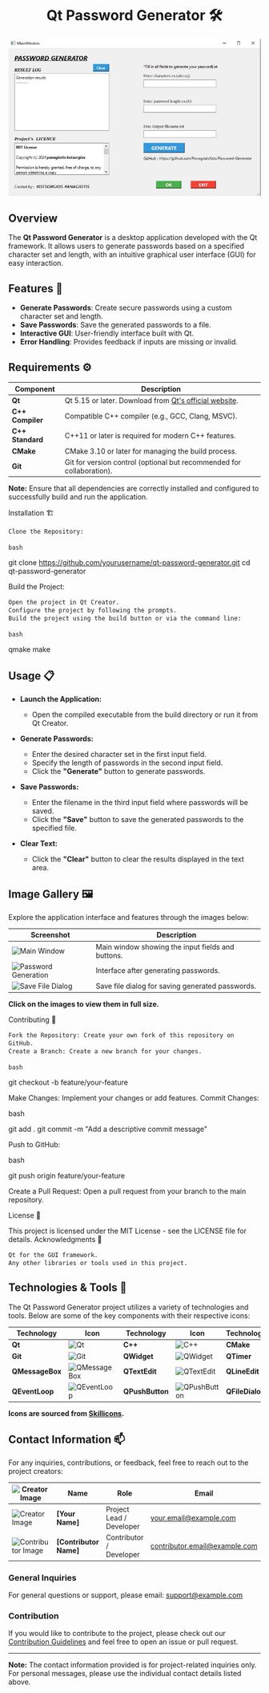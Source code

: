 <div align = "center">

    
# Qt Password Generator 🛠️


</div>


<div align = "center">

<img src = "img/img2.jpg">

</div>


## Overview

The **Qt Password Generator** is a desktop application developed with the Qt framework. It allows users to generate passwords based on a specified character set and length, with an intuitive graphical user interface (GUI) for easy interaction.

## Features 🌟

- **Generate Passwords**: Create secure passwords using a custom character set and length.
- **Save Passwords**: Save the generated passwords to a file.
- **Interactive GUI**: User-friendly interface built with Qt.
- **Error Handling**: Provides feedback if inputs are missing or invalid.



## Requirements ⚙️

| Component        | Description                                         |
|------------------|-----------------------------------------------------|
| **Qt**           | Qt 5.15 or later. Download from [Qt's official website](https://www.qt.io/download). |
| **C++ Compiler** | Compatible C++ compiler (e.g., GCC, Clang, MSVC).  |
| **C++ Standard** | C++11 or later is required for modern C++ features. |
| **CMake**        | CMake 3.10 or later for managing the build process. |
| **Git**          | Git for version control (optional but recommended for collaboration). |

**Note:** Ensure that all dependencies are correctly installed and configured to successfully build and run the application.


Installation 🏗️

    Clone the Repository:

    bash

git clone https://github.com/yourusername/qt-password-generator.git
cd qt-password-generator

Build the Project:

    Open the project in Qt Creator.
    Configure the project by following the prompts.
    Build the project using the build button or via the command line:

    bash

qmake
make



## Usage 📋

- **Launch the Application:**
  - Open the compiled executable from the build directory or run it from Qt Creator.

- **Generate Passwords:**
  - Enter the desired character set in the first input field.
  - Specify the length of passwords in the second input field.
  - Click the **"Generate"** button to generate passwords.

- **Save Passwords:**
  - Enter the filename in the third input field where passwords will be saved.
  - Click the **"Save"** button to save the generated passwords to the specified file.

- **Clear Text:**
  - Click the **"Clear"** button to clear the results displayed in the text area.



## Image Gallery 🖼️

Explore the application interface and features through the images below:

| Screenshot                                            | Description                                         |
|-------------------------------------------------------|-----------------------------------------------------|
| ![Main Window](path/to/main_window_screenshot.png)   | Main window showing the input fields and buttons. |
| ![Password Generation](path/to/password_generation_screenshot.png) | Interface after generating passwords. |
| ![Save File Dialog](path/to/save_file_dialog_screenshot.png) | Save file dialog for saving generated passwords. |

**Click on the images to view them in full size.**




Contributing 🤝

    Fork the Repository: Create your own fork of this repository on GitHub.
    Create a Branch: Create a new branch for your changes.

    bash

git checkout -b feature/your-feature

Make Changes: Implement your changes or add features.
Commit Changes:

bash

git add .
git commit -m "Add a descriptive commit message"

Push to GitHub:

bash

git push origin feature/your-feature

Create a Pull Request: Open a pull request from your branch to the main repository.



License 📜

This project is licensed under the MIT License - see the LICENSE file for details.
Acknowledgments 🎉

    Qt for the GUI framework.
    Any other libraries or tools used in this project.


## Technologies & Tools 🚀

The Qt Password Generator project utilizes a variety of technologies and tools. Below are some of the key components with their respective icons:

| Technology       | Icon                                                 | Technology       | Icon                                                 | Technology       | Icon                                                 |
|------------------|------------------------------------------------------|------------------|------------------------------------------------------|------------------|------------------------------------------------------|
| **Qt**           | ![Qt](https://skillicons.dev/icons?i=qt)             | **C++**          | ![C++](https://skillicons.dev/icons?i=cplus)         | **CMake**        | ![CMake](https://skillicons.dev/icons?i=cmake)       |
| **Git**          | ![Git](https://skillicons.dev/icons?i=git)           | **QWidget**      | ![QWidget](https://skillicons.dev/icons?i=qt)        | **QTimer**       | ![QTimer](https://skillicons.dev/icons?i=qt)        |
| **QMessageBox**  | ![QMessageBox](https://skillicons.dev/icons?i=qt)     | **QTextEdit**    | ![QTextEdit](https://skillicons.dev/icons?i=qt)      | **QLineEdit**    | ![QLineEdit](https://skillicons.dev/icons?i=qt)      |
| **QEventLoop**   | ![QEventLoop](https://skillicons.dev/icons?i=qt)      | **QPushButton**  | ![QPushButton](https://skillicons.dev/icons?i=qt)    | **QFileDialog**  | ![QFileDialog](https://skillicons.dev/icons?i=qt)    |

**Icons are sourced from [Skillicons](https://skillicons.dev/).**



## Contact Information 📫

For any inquiries, contributions, or feedback, feel free to reach out to the project creators:

| ![Creator Image](path/to/creator_image.png) | **Name**        | **Role**                   | **Email**                | **GitHub**                                      | **LinkedIn**                                   | **Twitter**                                   | **Facebook**                                  |
|----------------------------------------------|-----------------|----------------------------|--------------------------|------------------------------------------------|-----------------------------------------------|-----------------------------------------------|-----------------------------------------------|
| ![Creator Image](path/to/creator_image.png) | **[Your Name]** | Project Lead / Developer   | your.email@example.com   | [![GitHub](https://skillicons.dev/icons?i=github)](https://github.com/yourusername)     | [![LinkedIn](https://skillicons.dev/icons?i=linkedin)](https://www.linkedin.com/in/yourprofile) | [![Twitter](https://skillicons.dev/icons?i=twitter)](https://twitter.com/yourusername) | [![Facebook](https://skillicons.dev/icons?i=facebook)](https://facebook.com/yourusername) |
| ![Contributor Image](path/to/contributor_image.png) | **[Contributor Name]** | Contributor / Developer    | contributor.email@example.com | [![GitHub](https://skillicons.dev/icons?i=github)](https://github.com/contributorusername) | [![LinkedIn](https://skillicons.dev/icons?i=linkedin)](https://www.linkedin.com/in/contributorprofile) | [![Twitter](https://skillicons.dev/icons?i=twitter)](https://twitter.com/contributorusername) | [![Facebook](https://skillicons.dev/icons?i=facebook)](https://facebook.com/contributorusername) |

### General Inquiries

For general questions or support, please email: [support@example.com](mailto:support@example.com)

### Contribution

If you would like to contribute to the project, please check out our [Contribution Guidelines](CONTRIBUTING.md) and feel free to open an issue or pull request.

---

**Note:** The contact information provided is for project-related inquiries only. For personal messages, please use the individual contact details listed above.

